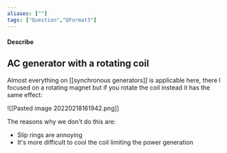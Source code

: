 ```yaml
---
aliases: [""]
tags: ["Question","QFormat3"]
---
```


#### Describe 
## AC generator with a rotating coil
Almost everything on [[synchronous generators]] is applicable here, there I focused on a rotating magnet but if you rotate the coil instead it has the same effect:

![[Pasted image 20220218161942.png]]

The reasons why we don't do this are:
- Slip rings are annoying
- It's more difficult to cool the coil limiting the power generation

